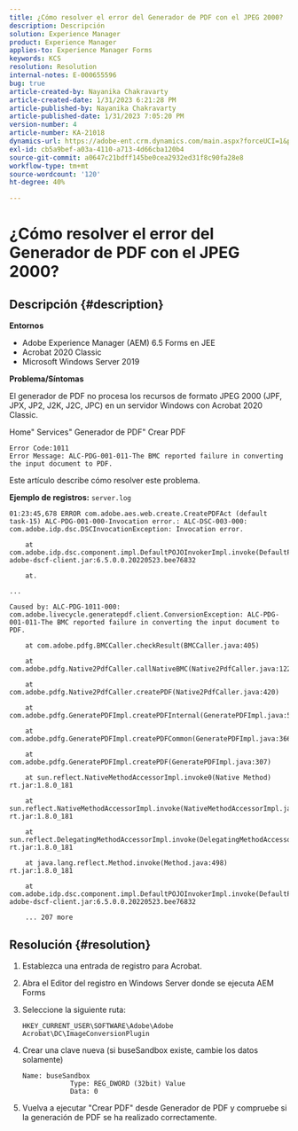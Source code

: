 ```yaml
---
title: ¿Cómo resolver el error del Generador de PDF con el JPEG 2000?
description: Descripción
solution: Experience Manager
product: Experience Manager
applies-to: Experience Manager Forms
keywords: KCS
resolution: Resolution
internal-notes: E-000655596
bug: true
article-created-by: Nayanika Chakravarty
article-created-date: 1/31/2023 6:21:28 PM
article-published-by: Nayanika Chakravarty
article-published-date: 1/31/2023 7:05:20 PM
version-number: 4
article-number: KA-21018
dynamics-url: https://adobe-ent.crm.dynamics.com/main.aspx?forceUCI=1&pagetype=entityrecord&etn=knowledgearticle&id=a389240e-94a1-ed11-aad1-6045bd0063aa
exl-id: cb5a9bef-a03a-4110-a713-4d66cba120b4
source-git-commit: a0647c21bdff145be0cea2932ed31f8c90fa28e8
workflow-type: tm+mt
source-wordcount: '120'
ht-degree: 40%

---
```


# ¿Cómo resolver el error del Generador de PDF con el JPEG 2000?

## Descripción {#description}


<b>Entornos</b>

- Adobe Experience Manager (AEM) 6.5 Forms en JEE
- Acrobat 2020 Classic
- Microsoft Windows Server 2019

<b>Problema/Síntomas</b>

El generador de PDF no procesa los recursos de formato JPEG 2000 (JPF, JPX, JP2, J2K, J2C, JPC) en un servidor Windows con Acrobat 2020 Classic.

Home&quot; Services&quot; Generador de PDF&quot; Crear PDF


```
Error Code:1011 
Error Message: ALC-PDG-001-011-The BMC reported failure in converting the input document to PDF.
```


Este artículo describe cómo resolver este problema.

<b>Ejemplo de registros:</b>
`server.log`


```
01:23:45,678 ERROR com.adobe.aes.web.create.CreatePDFAct (default task-15) ALC-PDG-001-000-Invocation error.: ALC-DSC-003-000: com.adobe.idp.dsc.DSCInvocationException: Invocation error.

    at com.adobe.idp.dsc.component.impl.DefaultPOJOInvokerImpl.invoke(DefaultPOJOInvokerImpl.java:152) adobe-dscf-client.jar:6.5.0.0.20220523.bee76832

    at.

...

Caused by: ALC-PDG-1011-000: com.adobe.livecycle.generatepdf.client.ConversionException: ALC-PDG-001-011-The BMC reported failure in converting the input document to PDF.

    at com.adobe.pdfg.BMCCaller.checkResult(BMCCaller.java:405)

    at com.adobe.pdfg.Native2PdfCaller.callNativeBMC(Native2PdfCaller.java:1229)

    at com.adobe.pdfg.Native2PdfCaller.createPDF(Native2PdfCaller.java:420)

    at com.adobe.pdfg.GeneratePDFImpl.createPDFInternal(GeneratePDFImpl.java:527)

    at com.adobe.pdfg.GeneratePDFImpl.createPDFCommon(GeneratePDFImpl.java:366)

    at com.adobe.pdfg.GeneratePDFImpl.createPDF(GeneratePDFImpl.java:307)

    at sun.reflect.NativeMethodAccessorImpl.invoke0(Native Method) rt.jar:1.8.0_181

    at sun.reflect.NativeMethodAccessorImpl.invoke(NativeMethodAccessorImpl.java:62) rt.jar:1.8.0_181

    at sun.reflect.DelegatingMethodAccessorImpl.invoke(DelegatingMethodAccessorImpl.java:43) rt.jar:1.8.0_181

    at java.lang.reflect.Method.invoke(Method.java:498) rt.jar:1.8.0_181

    at com.adobe.idp.dsc.component.impl.DefaultPOJOInvokerImpl.invoke(DefaultPOJOInvokerImpl.java:118) adobe-dscf-client.jar:6.5.0.0.20220523.bee76832

    ... 207 more
```



## Resolución {#resolution}


1. Establezca una entrada de registro para Acrobat.
2. Abra el Editor del registro en Windows Server donde se ejecuta AEM Forms
3. Seleccione la siguiente ruta:

   `HKEY_CURRENT_USER\SOFTWARE\Adobe\Adobe Acrobat\DC\ImageConversionPlugin`
4. Crear una clave nueva (si buseSandbox existe, cambie los datos solamente)


   ```
   Name: buseSandbox
               Type: REG_DWORD (32bit) Value
               Data: 0
   ```

5. Vuelva a ejecutar &quot;Crear PDF&quot; desde Generador de PDF y compruebe si la generación de PDF se ha realizado correctamente.
